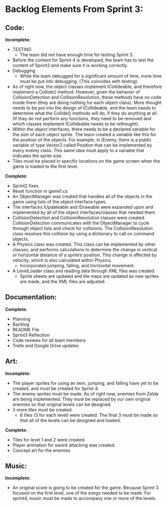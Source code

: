 # Backlog Elements From Sprint 3:


## Code:

**Incomplete:**

- TESTING
    - The team did not have enough time for testing Sprint 3.
- Before the content for Sprint 4 is developed, the team has to test the content of Sprint3 and make sure it is working correctly.
- Debugging
    - While the team debugged for a significant amount of time, more time must be put into debugging. (This coincides with testing).
- As of right now, the object classes implement ICollideable, and therefore implement a Collide() method. However, given the behavior of CollisionDetection and CollisionResolution, these methods have no code inside them (they are doing nothing for each object class). More thought needs to be put into the design of ICollideable, and the team needs to determine what the Collide() methods will do, if they do anything at all. (If they do not perform any functions, they need to be removed and which classes implement ICollideable needs to be rethought).
- Within the object interfaces, there needs to be a declared variable for the size of each object sprite. The team created a variable like this for the position of the objects. For example, in IEnemy, there is a public variable of type Vector2 called Position that can be implemented by every enemy class. This same idea must apply to a variable that indicates the sprite size.
- Tiles must be placed in specific locations on the game screen when the game is loaded to the first level. 

**Complete:**

- Sprint2 fixes
- Reset function in game1.cs
- An ObjectManager was created that handles all of the objects in the game using lists of the object interface types. 
- The interfaces IUpdateable and IDrawable were expanded upon and implemented by all of the object interfaces/classes that needed them.
- CollisionDetection and CollisionResolution classes were created. CollisionDetection communicates with the ObjectManager to cycle through object lists and check for collisions. The CollisionResolution class resolves this collision by using a dictionary to call on command objects. 
- A Physics class was created. This class can be implemented by other classes, and performs calculations to determine the change in vertical or horizontal distance of a sprite’s position. This change is affected by velocity, which is also calculated within Physics. 
    - Incorporates jumping, falling, and horizontal movement.
- A LevelLoader class and reading data through XML files was created. 
    - Sprite sheets are updated and tile maps are updated as new sprites are made, and the XML files are adjusted. 

## Documentation:

**Complete:**

- Planning
- Backlog
- README File
- Sprint3 Reflection
- Code reviews for all team members
- Trello and Google Drive updates

## Art:

**Incomplete:**
- The player sprites for using an item, jumping, and falling have yet to be created, and must be created for Sprint 4.
- The enemy sprites must be made. As of right now, enemies from Zelda are being implemented. They must be replaced by our own original enemies so that original levels can be designed.
- 3 more tiles must be created. 
    - 6 tiles (3 for each level) were created. The final 3 must be made so that all of the levels can be designed and loaded.

**Complete:**
- Tiles for level 1 and 2 were created.
- Player animation for sword attacking was created.
- Concept art for the enemies

## Music:

**Incomplete:**

- An original score is going to be created for the game. Because Sprint 3 focused on the first level, one of the songs needed to be made. For sprint4, music must be made to accompany one or more of the levels.
